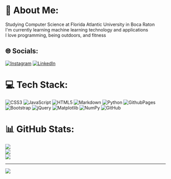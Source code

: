 # 💫 About Me:
Studying Computer Science at Florida Atlantic University in Boca Raton<br>I'm currently learning machine learning technology and applications<br>I love programming, being outdoors, and fitness


## 🌐 Socials:
[![Instagram](https://img.shields.io/badge/Instagram-%23E4405F.svg?logo=Instagram&logoColor=white)](https://instagram.com/austinharrisonn) [![LinkedIn](https://img.shields.io/badge/LinkedIn-%230077B5.svg?logo=linkedin&logoColor=white)](https://linkedin.com/in/austin-harrison-601175295) 

# 💻 Tech Stack:
![CSS3](https://img.shields.io/badge/css3-%231572B6.svg?style=for-the-badge&logo=css3&logoColor=white) ![JavaScript](https://img.shields.io/badge/javascript-%23323330.svg?style=for-the-badge&logo=javascript&logoColor=%23F7DF1E) ![HTML5](https://img.shields.io/badge/html5-%23E34F26.svg?style=for-the-badge&logo=html5&logoColor=white) ![Markdown](https://img.shields.io/badge/markdown-%23000000.svg?style=for-the-badge&logo=markdown&logoColor=white) ![Python](https://img.shields.io/badge/python-3670A0?style=for-the-badge&logo=python&logoColor=ffdd54) ![GithubPages](https://img.shields.io/badge/github%20pages-121013?style=for-the-badge&logo=github&logoColor=white) ![Bootstrap](https://img.shields.io/badge/bootstrap-%238511FA.svg?style=for-the-badge&logo=bootstrap&logoColor=white) ![jQuery](https://img.shields.io/badge/jquery-%230769AD.svg?style=for-the-badge&logo=jquery&logoColor=white) ![Matplotlib](https://img.shields.io/badge/Matplotlib-%23ffffff.svg?style=for-the-badge&logo=Matplotlib&logoColor=black) ![NumPy](https://img.shields.io/badge/numpy-%23013243.svg?style=for-the-badge&logo=numpy&logoColor=white) ![GitHub](https://img.shields.io/badge/github-%23121011.svg?style=for-the-badge&logo=github&logoColor=white)
# 📊 GitHub Stats:
![](https://github-readme-stats.vercel.app/api?username=austinharrisonnn&theme=blueberry&hide_border=true&include_all_commits=false&count_private=false)<br/>
![](https://github-readme-streak-stats.herokuapp.com/?user=austinharrisonnn&theme=blueberry&hide_border=true)<br/>
![](https://github-readme-stats.vercel.app/api/top-langs/?username=austinharrisonnn&theme=blueberry&hide_border=true&include_all_commits=false&count_private=false&layout=compact)

---
[![](https://visitcount.itsvg.in/api?id=austinharrisonnn&icon=6&color=5)](https://visitcount.itsvg.in)

<!-- Proudly created with GPRM ( https://gprm.itsvg.in ) -->
